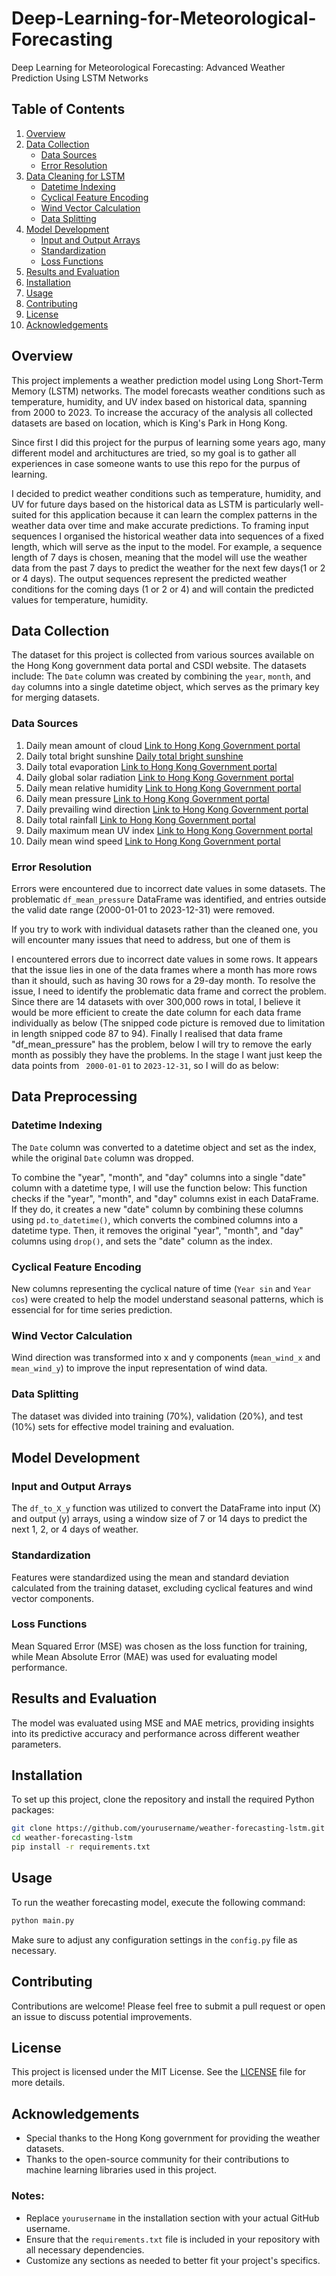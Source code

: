 # Deep-Learning-for-Meteorological-Forecasting
Deep Learning for Meteorological Forecasting: Advanced Weather Prediction Using LSTM Networks

## Table of Contents
1. [Overview](#overview)
2. [Data Collection](#data-collection)
   - [Data Sources](#data-sources)
   - [Error Resolution](#error-resolution)
3. [Data Cleaning for LSTM](#data-cleaning-for-lstm)
   - [Datetime Indexing](#datetime-indexing)
   - [Cyclical Feature Encoding](#cyclical-feature-encoding)
   - [Wind Vector Calculation](#wind-vector-calculation)
   - [Data Splitting](#data-splitting)
4. [Model Development](#model-development)
   - [Input and Output Arrays](#input-and-output-arrays)
   - [Standardization](#standardization)
   - [Loss Functions](#loss-functions)
5. [Results and Evaluation](#results-and-evaluation)
6. [Installation](#installation)
7. [Usage](#usage)
8. [Contributing](#contributing)
9. [License](#license)
10. [Acknowledgements](#acknowledgements)

## Overview
This project implements a weather prediction model using Long Short-Term Memory (LSTM) networks. The model forecasts weather conditions such as temperature, humidity, and UV index based on historical data, spanning from 2000 to 2023. To increase the accuracy of the analysis all collected datasets are based on location, which is King's Park in Hong Kong. 

Since first I did this project for the purpus of learning some years ago, many different model and archituctures are tried, so my goal is to gather all experiences in case someone wants to use this repo for the purpus of learning.

I decided  to predict weather conditions such as temperature, humidity, and UV for future days based on the historical data as LSTM is particularly well-suited for this application because it can learn the complex patterns in the weather data over time and make accurate predictions. To framing input sequences I organised the historical weather data into sequences of a fixed length, which will serve as the input to the model. For example, a sequence length of 7 days is chosen, meaning that the model will use the weather data from the past 7 days to predict the weather for the next few days(1 or 2 or 4 days). 
The output sequences represent the predicted weather conditions for the coming days (1 or 2 or 4) and will contain the predicted values for temperature, humidity.


## Data Collection
The dataset for this project is collected from various sources available on the Hong Kong government data portal and CSDI website. The datasets include:
The `Date` column was created by combining the `year`, `month`, and `day` columns into a single datetime object, which serves as the primary key for merging datasets.

### Data Sources
1. Daily mean amount of cloud      [Link to Hong Kong Government portal](https://data.gov.hk/en-data/dataset/hk-hko-rss-daily-mean-amount-of-cloud)
2. Daily total bright sunshine     [Daily total bright sunshine](https://data.gov.hk/en-data/dataset/hk-hko-rss-daily-total-bright-sunshine )
3. Daily total evaporation         [Link to Hong Kong Government portal](https://data.gov.hk/en-data/dataset/hk-hko-rss-daily-total-evaporation)
4. Daily global solar radiation    [Link to Hong Kong Government portal](https://data.gov.hk/en-data/dataset/hk-hko-rss-daily-global-solar-radiation)
5. Daily mean relative humidity    [Link to Hong Kong Government portal](https://data.gov.hk/en-data/dataset/hk-hko-rss-daily-mean-relative-humidity)
6. Daily mean pressure             [Link to Hong Kong Government portal](https://data.gov.hk/en-data/dataset/hk-hko-rss-daily-mean-pressure )
7. Daily prevailing wind direction [Link to Hong Kong Government portal](https://data.gov.hk/en-data/dataset/hk-hko-rss-daily-prevailing-wind-direction)
8. Daily total rainfall            [Link to Hong Kong Government portal](https://data.gov.hk/en-data/dataset/hk-hko-rss-daily-total-rainfall)
9. Daily maximum mean UV index     [Link to Hong Kong Government portal](https://data.gov.hk/en-data/dataset/hk-hko-rss-daily-maximum-mean-uv-index)
10. Daily mean wind speed          [Link to Hong Kong Government portal](https://data.gov.hk/en-data/dataset/hk-hko-rss-daily-mean-wind-speed)

### Error Resolution
Errors were encountered due to incorrect date values in some datasets. The problematic `df_mean_pressure` DataFrame was identified, and entries outside the valid date range (2000-01-01 to 2023-12-31) were removed.

If you try to work with individual datasets rather than the cleaned one, you will encounter many issues that need to address, but one of them is 

I encountered errors due to incorrect date values in some rows. It appears that the issue lies in one of the data frames where a month has more rows than it should, such as having 30 rows for a 29-day month. To resolve the issue, I need to identify the problematic data frame and correct the problem.
Since there are 14 datasets with over 300,000 rows in total, I believe it would be more efficient to create the date column for each data frame individually as below (The snipped code picture is removed due to limitation in length snipped code 87 to 94). Finally I realised that data frame "df_mean_pressure" has the problem, below I will try to remove the early month as possibly they have the problems. In the stage I want just keep the data points from ` 2000-01-01` to `2023-12-31`, so I will do as below:


## Data Preprocessing 

### Datetime Indexing
The `Date` column was converted to a datetime object and set as the index, while the original `Date` column was dropped.

To combine the "year", "month", and "day" columns into a single "date" column with a datetime type, I will use the function below:
This function checks if the "year", "month", and "day" columns exist in each DataFrame. If they do, it creates a new "date" column by combining these columns using `pd.to_datetime()`, which converts the combined columns into a datetime type. Then, it removes the original "year", "month", and "day" columns using `drop()`, and sets the "date" column as the index.


### Cyclical Feature Encoding
New columns representing the cyclical nature of time (`Year sin` and `Year cos`) were created to help the model understand seasonal patterns, which is essencial for for time series prediction.



### Wind Vector Calculation
Wind direction was transformed into x and y components (`mean_wind_x` and `mean_wind_y`) to improve the input representation of wind data.

### Data Splitting
The dataset was divided into training (70%), validation (20%), and test (10%) sets for effective model training and evaluation.

## Model Development

### Input and Output Arrays
The `df_to_X_y` function was utilized to convert the DataFrame into input (X) and output (y) arrays, using a window size of 7 or 14 days to predict the next 1, 2, or 4 days of weather.

### Standardization
Features were standardized using the mean and standard deviation calculated from the training dataset, excluding cyclical features and wind vector components.

### Loss Functions
Mean Squared Error (MSE) was chosen as the loss function for training, while Mean Absolute Error (MAE) was used for evaluating model performance.

## Results and Evaluation
The model was evaluated using MSE and MAE metrics, providing insights into its predictive accuracy and performance across different weather parameters.

## Installation
To set up this project, clone the repository and install the required Python packages:

```bash
git clone https://github.com/yourusername/weather-forecasting-lstm.git
cd weather-forecasting-lstm
pip install -r requirements.txt
```

## Usage
To run the weather forecasting model, execute the following command:

```bash
python main.py
```

Make sure to adjust any configuration settings in the `config.py` file as necessary.

## Contributing
Contributions are welcome! Please feel free to submit a pull request or open an issue to discuss potential improvements.

## License
This project is licensed under the MIT License. See the [LICENSE](LICENSE) file for more details.

## Acknowledgements
- Special thanks to the Hong Kong government for providing the weather datasets.
- Thanks to the open-source community for their contributions to machine learning libraries used in this project.



### Notes:
- Replace `yourusername` in the installation section with your actual GitHub username.
- Ensure that the `requirements.txt` file is included in your repository with all necessary dependencies.
- Customize any sections as needed to better fit your project's specifics.
